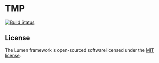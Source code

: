 # TMP

[![Build Status](https://travis-ci.org/alexcopy/pondtemp.svg)](https://travis-ci.org/alexcopy/pondtemp)
  
## License

The Lumen framework is open-sourced software licensed under the [MIT license](http://opensource.org/licenses/MIT).

